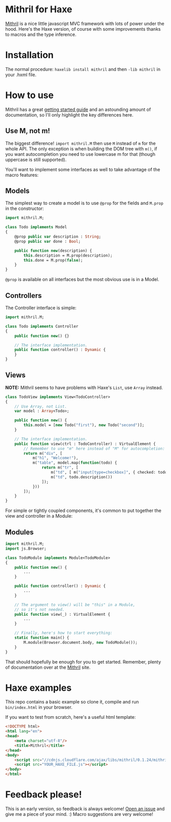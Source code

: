# Mithril for Haxe

[Mithril](http://lhorie.github.io/mithril/index.html) is a nice little javascript MVC framework with lots of power under the hood. Here's the Haxe version, of course with some improvements thanks to macros and the type inference.

# Installation

The normal procedure: `haxelib install mithril` and then `-lib mithril` in your .hxml file.

# How to use

Mithril has a great [getting started guide](http://lhorie.github.io/mithril/getting-started.html) and an astounding amount of documentation, so I'll only highlight the key differences here.

## Use M, not m!

The biggest difference! `import mithril.M` then use `M` instead of `m` for the whole API. The only exception is when building the DOM tree with `m()`, if you want autocompletion you need to use lowercase m for that (though uppercase is still supported).

You'll want to implement some interfaces as well to take advantage of the macro features:

## Models

The simplest way to create a model is to use `@prop` for the fields and `M.prop` in the constructor:

```haxe
import mithril.M;

class Todo implements Model
{
    @prop public var description : String;
    @prop public var done : Bool;

    public function new(description) {
        this.description = M.prop(description);
        this.done = M.prop(false);
    }
}
```

`@prop` is available on all interfaces but the most obvious use is in a Model.

## Controllers

The Controller interface is simple:

```haxe
import mithril.M;

class Todo implements Controller
{
    public function new() {}

    // The interface implementation.
    public function controller() : Dynamic {
    }
}
```

## Views

**NOTE:** Mithril seems to have problems with Haxe's `List`, use `Array` instead.

```haxe
class TodoView implements View<TodoController>
{
    // Use Array, not List.
    var model : Array<Todo>;

    public function new() {
        this.model = [new Todo("first"), new Todo("second")];
    }

    // The interface implementation.
    public function view(ctrl : TodoController) : VirtualElement {
        // Remember to use "m" here instead of "M" for autocompletion:
        return m("div", [
            m("h1", "Welcome!"),
            m("table", model.map(function(todo) {
                return m("tr", [
                    m("td", [ m("input[type=checkbox]", { checked: todo.done() }) ]),
                    m("td", todo.description())
                ]);
            }))
        ]);
    }
}
```

For simple or tightly coupled components, it's common to put together the view and controller in a Module:

## Modules

```haxe
import mithril.M;
import js.Browser;

class TodoModule implements Module<TodoModule>
{
    public function new() {
        ...
    }

    public function controller() : Dynamic {
        ...
    }

    // The argument to view() will be "this" in a Module,
    // so it's not needed.
    public function view(_) : VirtualElement {
        ...
    }

    // Finally, here's how to start everything:
    static function main() {
        M.module(Browser.document.body, new TodoModule());
    }
}
```

That should hopefully be enough for you to get started. Remember, plenty of documentation over at the [Mithril](http://lhorie.github.io/mithril/index.html) site.

# Haxe examples

This repo contains a basic example so clone it, compile and run `bin/index.html` in your browser.

If you want to test from scratch, here's a useful html template:

```html
<!DOCTYPE html>
<html lang="en">
<head>
    <meta charset="utf-8"/>
    <title>Mithril</title>
</head>
<body>
    <script src="//cdnjs.cloudflare.com/ajax/libs/mithril/0.1.24/mithril.min.js"></script>
    <script src="YOUR_HAXE_FILE.js"></script>
</body>
</html>
```

# Feedback please!

This is an early version, so feedback is always welcome! [Open an issue](https://github.com/ciscoheat/mithril-hx/issues) and give me a piece of your mind. :) Macro suggestions are very welcome!

